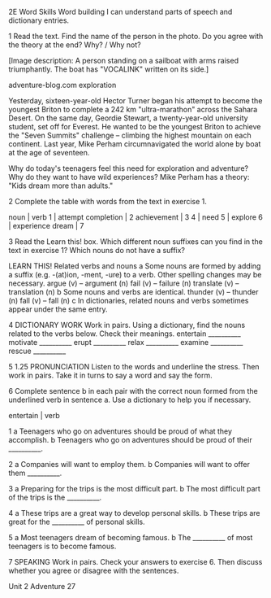 2E Word Skills
Word building
I can understand parts of speech and dictionary entries.

1 Read the text. Find the name of the person in the photo. Do you agree with the theory at the end? Why? / Why not?

[Image description: A person standing on a sailboat with arms raised triumphantly. The boat has "VOCALINK" written on its side.]

adventure-blog.com
exploration

Yesterday, sixteen-year-old Hector Turner began his attempt to become the youngest Briton to complete a 242 km "ultra-marathon" across the Sahara Desert. On the same day, Geordie Stewart, a twenty-year-old university student, set off for Everest. He wanted to be the youngest Briton to achieve the "Seven Summits" challenge – climbing the highest mountain on each continent. Last year, Mike Perham circumnavigated the world alone by boat at the age of seventeen.

Why do today's teenagers feel this need for exploration and adventure? Why do they want to have wild experiences? Mike Perham has a theory: "Kids dream more than adults."

2 Complete the table with words from the text in exercise 1.

noun | verb
1 | attempt
completion | 2
achievement | 3
4 | need
5 | explore
6 | experience
dream | 7

3 Read the Learn this! box. Which different noun suffixes can you find in the text in exercise 1? Which nouns do not have a suffix?

LEARN THIS! Related verbs and nouns
a Some nouns are formed by adding a suffix (e.g. -(at)ion, -ment, -ure) to a verb. Other spelling changes may be necessary.
argue (v) – argument (n)   fail (v) – failure (n)
translate (v) – translation (n)
b Some nouns and verbs are identical.
thunder (v) – thunder (n)   fall (v) – fall (n)
c In dictionaries, related nouns and verbs sometimes appear under the same entry.

4 DICTIONARY WORK Work in pairs. Using a dictionary, find the nouns related to the verbs below. Check their meanings.
entertain __________ motivate __________
erupt __________ relax __________
examine __________ rescue __________

5 1.25 PRONUNCIATION Listen to the words and underline the stress. Then work in pairs. Take it in turns to say a word and say the form.

6 Complete sentence b in each pair with the correct noun formed from the underlined verb in sentence a. Use a dictionary to help you if necessary.

entertain | verb

1 a Teenagers who go on adventures should be proud of what they accomplish.
  b Teenagers who go on adventures should be proud of their __________.

2 a Companies will want to employ them.
  b Companies will want to offer them __________.

3 a Preparing for the trips is the most difficult part.
  b The most difficult part of the trips is the __________.

4 a These trips are a great way to develop personal skills.
  b These trips are great for the __________ of personal skills.

5 a Most teenagers dream of becoming famous.
  b The __________ of most teenagers is to become famous.

7 SPEAKING Work in pairs. Check your answers to exercise 6. Then discuss whether you agree or disagree with the sentences.

Unit 2 Adventure 27